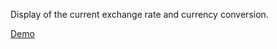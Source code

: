 Display of the current exchange rate and currency conversion.

[Demo](https://exchange-rates-react.netlify.app/)
